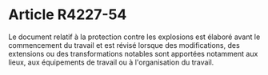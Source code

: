 # Article R4227-54

  
Le document relatif à la protection contre les explosions est élaboré avant le commencement du travail et est révisé lorsque des modifications, des extensions ou des transformations notables sont apportées notamment aux lieux, aux équipements de travail ou à l'organisation du travail.
